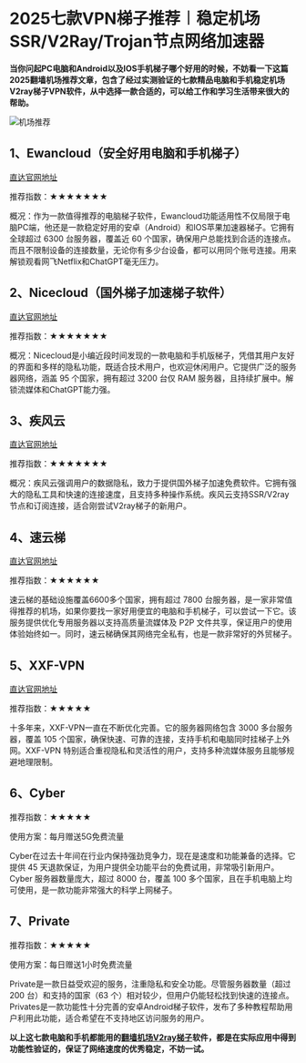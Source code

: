 # 2025七款VPN梯子推荐︱稳定机场SSR/V2Ray/Trojan节点网络加速器

**当你问起PC电脑和Android以及IOS手机梯子哪个好用的时候，不妨看一下这篇2025翻墙机场推荐文章，包含了经过实测验证的七款精品电脑和手机稳定机场V2ray梯子VPN软件，从中选择一款合适的，可以给工作和学习生活带来很大的帮助。**

![机场推荐](https://www.cnvintage.org/assets/files/2024-12-16/1734326296-631513-image.png)


## 1、Ewancloud（安全好用电脑和手机梯子）

[直达官网地址 ](https://go.1vpn.cc/ewan)

推荐指数：★★★★★★★


概况：作为一款值得推荐的电脑梯子软件，Ewancloud功能适用性不仅局限于电脑PC端，他还是一款稳定好用的安卓（Android）和IOS苹果加速器梯子。它拥有全球超过 6300 台服务器，覆盖近 60 个国家，确保用户总能找到合适的连接点。而且不限制设备的连接数量，无论你有多少台设备，都可以用同个账号连接。用来解锁观看网飞Netflix和ChatGPT毫无压力。

## 2、Nicecloud（国外梯子加速梯子软件）

[直达官网地址 ](https://go.1vpn.cc/nisi)

推荐指数：★★★★★★★



概况：Nicecloud是小编近段时间发现的一款电脑和手机版梯子，凭借其用户友好的界面和多样的隐私功能，既适合技术用户，也欢迎休闲用户。它提供广泛的服务器网络，涵盖 95 个国家，拥有超过 3200 台仅 RAM 服务器，且持续扩展中。解锁流媒体和ChatGPT能力强。

## 3、疾风云

[直达官网地址 ](https://go.1vpn.cc/jife)

推荐指数：★★★★★★★



概况：疾风云强调用户的数据隐私，致力于提供国外梯子加速免费软件。它拥有强大的隐私工具和快速的连接速度，且支持多种操作系统。疾风云支持SSR/V2ray节点和订阅连接，适合刚尝试V2ray梯子的新用户。

## 4、速云梯

[直达官网地址 ](https://go.1vpn.cc/suyu)

推荐指数：★★★★★★



速云梯的基础设施覆盖6600多个国家，拥有超过 7800 台服务器，是一家非常值得推荐的机场，如果你要找一家好用便宜的电脑和手机梯子，可以尝试一下它。该服务提供优化专用服务器以支持高质量流媒体及 P2P 文件共享，保证用户的使用体验始终如一。同时，速云梯确保其网络完全私有，也是一款非常好的外贸梯子。

## 5、XXF-VPN

[直达官网地址 ](https://go.1vpn.cc/xxfeng)


推荐指数：★★★★★


十多年来，XXF-VPN一直在不断优化完善。它的服务器网络包含 3000 多台服务器，覆盖 105 个国家，确保快速、可靠的连接，支持手机和电脑同时挂梯子上外网。XXF-VPN 特别适合重视隐私和灵活性的用户，支持多种流媒体服务且能够规避地理限制。

## 6、Cyber

推荐指数：★★★★★

使用方案：每月赠送5G免费流量

Cyber在过去十年间在行业内保持强劲竞争力，现在是速度和功能兼备的选择。它提供 45 天退款保证，为用户提供全功能平台的免费试用，非常吸引新用户。Cyber 服务器数量庞大，超过 8000 台，覆盖 100 多个国家，且在手机电脑上均可使用，是一款功能非常强大的科学上网梯子。

## 7、Private

推荐指数：★★★★★

使用方案：每日赠送1小时免费流量

Private是一款日益受欢迎的服务，注重隐私和安全功能。尽管服务器数量（超过 200 台）和支持的国家（63 个）相对较少，但用户仍能轻松找到快速的连接点。 Privates是一款功能性十分完善的安卓Android梯子软件，发布了多种教程帮助用户利用此功能，适合希望在不支持地区访问服务的用户。

**以上这七款电脑和手机都能用的[翻墙机场V2ray梯子](https://gitlab.com/best_vpn1/SSR-V2Ray-Trojan)软件，都是在实际应用中得到功能性验证的，保证了网络速度的优秀稳定，不妨一试。**
